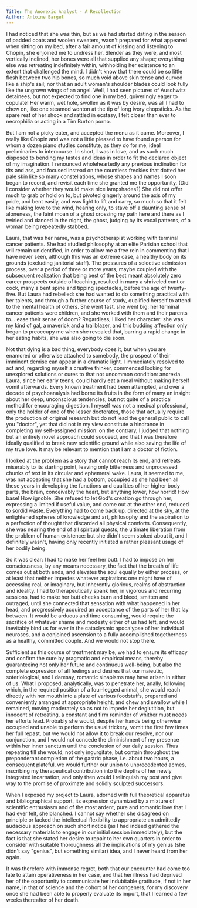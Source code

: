 ```yaml
---
Title: The Anorexic Analyst - A Recollection
Author: Antoine Bargel
---
```


I had noticed that she was thin, but as we had started dating in the season of padded coats and woolen sweaters, wasn't prepared for what appeared when sitting on my bed, after a fair amount of kissing and listening to Chopin, she enjoined me to undress her. Slender as they were, and most vertically inclined, her bones were all that supplied any shape; everything else was retreating indefinitely within, withholding her existence to an extent that challenged the mind. I didn't know that there could be so little flesh between two hip bones, so much void above skin tense and curved like a ship's sail; nor that an adult woman's shoulder blades could look fully like the ungrown wings of an angel. Well, I had seen pictures of Auschwitz detainees, but not expected to find one in my bed, quiveringly eager to copulate! Her warm, wet hole, swollen as it was by desire, was all I had to chew on, like one steamed wonton at the tip of long ivory chopsticks. As the spare rest of her shook and rattled in ecstasy, I felt closer than ever to necrophilia or acting in a Tim Burton porno.
  
But I am not a picky eater, and accepted the menu as it came. Moreover, I really like Chopin and was not a little pleased to have found a person for whom a dozen piano studies constitute, as they do for me, ideal preliminaries to intercourse. In short, I was in love, and as such much disposed to bending my tastes and ideas in order to fit the declared object of my imagination. I renounced wholeheartedly any previous inclination for tits and ass, and focused instead on the countless freckles that dotted her pale skin like so many constellations, whose shapes and names I soon began to record, and revisit each time she granted me the opportunity. (Did I consider whether they would make nice lampshades?) She did not offer much to grab or hold on to, but pivoted gingerly around the axis of my pride, and bent easily, and was light to lift and carry, so much so that it felt like making love to the wind, hearing only, to stave off a daunting sense of aloneness, the faint moan of a ghost crossing my path here and there as I twirled and danced in the night, the ghost, judging by its vocal patterns, of a woman being repeatedly stabbed.
  
Laura, that was her name, was a psychotherapist working with terminal cancer patients. She had studied philosophy at an elite Parisian school that will remain unidentified, in order to allow me a free rein in commenting that I have never seen, although this was an extreme case, a healthy body on its grounds (excluding janitorial staff). The pressures of a selective admission process, over a period of three or more years, maybe coupled with the subsequent realization that being best of the best meant absolutely zero career prospects outside of teaching, resulted in many a shriveled cunt or cock, many a bent spine and tipping spectacles, before the age of twenty-five. But Laura had rebelled: she had wanted to do something practical with her talents, and through a further course of study, qualified herself to attend to the mental health of others. She went fast, she went big: her terminal cancer patients were children, and she worked with them and their parents to... ease their sense of doom? Regardless, I liked her character: she was my kind of gal, a maverick and a trailblazer, and this budding affection only began to preoccupy me when she revealed that, barring a rapid change in her eating habits, she was also going to die soon.
  
Not that dying is a bad thing, everybody does it, but when you are enamored or otherwise attached to somebody, the prospect of their imminent demise can appear in a dramatic light. I immediately resolved to act and, regarding myself a creative thinker, commenced looking for unexplored solutions or cures to that not uncommon condition: anorexia. Laura, since her early teens, could hardly eat a meal without making herself vomit afterwards. Every known treatment had been attempted, and over a decade of psychoanalysis had borne its fruits in the form of many an insight about her deep, unconscious tendencies, but not quite of a practical method for encouraging digestion. I myself was not a medical professional, only the holder of one of the lesser doctorates, those that actually require the production of original research but do not lead the general public to call you "doctor", yet that did not in my view constitute a hindrance in completing my self-assigned mission: on the contrary, I judged that nothing but an entirely novel approach could succeed, and that I was therefore ideally qualified to break new scientific ground while also saving the life of my true love. It may be relevant to mention that I am a doctor of fiction.

I looked at the problem as a story that cannot reach its end, and retreats miserably to its starting point, leaving only bitterness and unprocessed chunks of text in its circular and ephemeral wake. Laura, it seemed to me, was not accepting that she had a bottom, occupied as she had been all these years in developing the functions and qualities of her higher body parts, the brain, conceivably the heart, but anything lower, how horrid! How base! How ignoble. She refused to let God's creation go through her, expressing a limited if useful value, and come out at the other end, reduced to sordid waste. Everything had to come back up, directed at the sky, at the enlightened spheres of knowledge and art, philosophy and the aspiration to a perfection of thought that discarded all physical comforts. Consequently, she was nearing the end of all spiritual quests, the ultimate liberation from the problem of human existence: but she didn't seem stoked about it, and I definitely wasn't, having only recently initiated a rather pleasant usage of her bodily being.

So it was clear: I had to make her feel her butt. I had to impose on her consciousness, by any means necessary, the fact that the breath of life comes out at both ends, and elevates the soul equally by either process, or at least that neither impedes whatever aspirations one might have of accessing real, or imaginary, but inherently glorious, realms of abstraction and ideality. I had to therapeutically spank her, in vigorous and recurring sessions, had to make her butt cheeks burn and bleed, smitten and outraged, until she connected that sensation with what happened in her head, and progressively acquired an acceptance of the parts of her that lay between. It would be arduous and time consuming, would require the sacrifice of whatever shame and modesty either of us had left, and would inevitably bind us for ever in the cataclysmic apocalypse of her individual neuroses, and a conjoined ascension to a fully accomplished togetherness as a healthy, committed couple. And we would not stop there.
  
Sufficient as this course of treatment may be, we had to ensure its efficacy and confirm the cure by pragmatic and empirical means, thereby guaranteeing not only her future and continuous well-being, but also the complete expression of all feelings and desires that our maieutic, soteriological, and I daresay, romantic sinapisms may have arisen in either of us. What I proposed, analytically, was to penetrate her, anally, following which, in the required position of a four-legged animal, she would reach directly with her mouth into a plate of various foodstuffs, prepared and conveniently arranged at appropriate height, and chew and swallow while I remained, moving moderately so as not to impede her deglutition, but innocent of retreating, a constant and firm reminder of whither must needs her efforts lead. Probably she would, despite her hands being otherwise occupied and unable to perform the usual trickery, vomit the first few times her full repast, but we would not allow it to break our resolve, nor our conjunction, and I would not concede the diminishment of my presence within her inner sanctum until the conclusion of our daily session. Thus repeating till she would, not only ingurgitate, but contain throughout the preponderant completion of the gastric phase, i.e. about two hours, a consequent plateful, we would further our union to unprecedented acmes, inscribing my therapeutical contribution into the depths of her newly integrated incarnation, and only then would I relinquish my post and give way to the promise of proximate and solidly sculpted successors.
  
When I exposed my project to Laura, adorned with full theoretical apparatus and bibliographical support, its expression dynamized by a mixture of scientific enthusiasm and of the most ardent, pure and romantic love that I had ever felt, she blanched. I cannot say whether she disagreed on principle or lacked the intellectual flexibility to appropriate an admittedly audacious approach on such short notice (as I had indeed gathered the necessary materials to engage in our initial session immediately), but the fact is that she stated her desire to repair to her own quarters in order to consider with suitable thoroughness all the implications of my genius (she didn't say "genius", but something similar) idea, and I never heard from her again.
  
It was therefore with immense regret, both that our encounter had come too late to attain operativeness in her case, and that her illness had deprived her of the opportunity to communicate her indubitable gratitude, if not in her name, in that of science and the cohort of her congeners, for my discovery once she had been able to properly evaluate its import, that I learned a few weeks thereafter of her death.